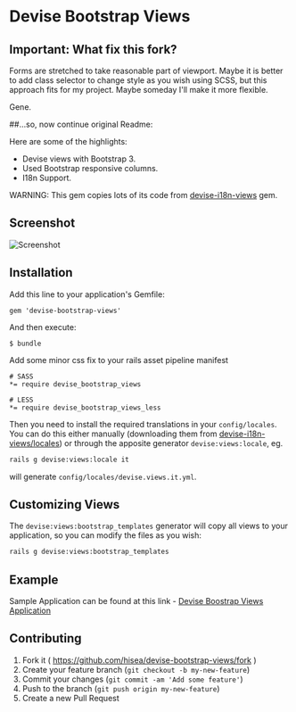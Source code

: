 # Devise Bootstrap Views

## Important: What fix this fork?
Forms are stretched to take reasonable part of viewport. Maybe it is better to add class selector to change style as you wish using SCSS, but this approach fits for my project.
Maybe someday I'll make it more flexible.

Gene.

##...so, now continue original Readme:

Here are some of the highlights:

* Devise views with Bootstrap 3.
* Used Bootstrap responsive columns.
* I18n Support.

WARNING:
This gem copies lots of its code from [devise-i18n-views](https://github.com/mcasimir/devise-i18n-views) gem.

## Screenshot
![Screenshot](https://raw.githubusercontent.com/hisea/devise-bootstrap-views/master/Screenshot.png)

## Installation

Add this line to your application's Gemfile:

    gem 'devise-bootstrap-views'

And then execute:

    $ bundle

Add some minor css fix to your rails asset pipeline manifest

    # SASS
    *= require devise_bootstrap_views

    # LESS
    *= require devise_bootstrap_views_less

Then you need to install the required translations in your `config/locales`. You can do this either manually (downloading them from [devise-i18n-views/locales](https://github.com/mcasimir/devise-i18n-views/tree/master/locales)) or through the apposite generator `devise:views:locale`, eg.

``` sh
rails g devise:views:locale it
```

will generate `config/locales/devise.views.it.yml`.

## Customizing Views

The `devise:views:bootstrap_templates` generator will copy all views to your application, so you can modify the files as you wish:

``` sh
rails g devise:views:bootstrap_templates
```

## Example

Sample Application can be found at this link - [Devise Boostrap Views Application](https://github.com/ethiraj-srinivasan/devise-boostrap-views)

## Contributing

1. Fork it ( https://github.com/hisea/devise-bootstrap-views/fork )
2. Create your feature branch (`git checkout -b my-new-feature`)
3. Commit your changes (`git commit -am 'Add some feature'`)
4. Push to the branch (`git push origin my-new-feature`)
5. Create a new Pull Request
